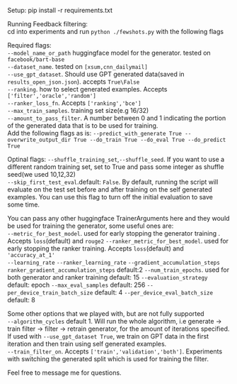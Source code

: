 Setup:
pip install -r requirements.txt

Running Feedback filtering:  
cd into experiments and run `python ./fewshots.py` with the following flags

Required flags:  
`--model_name_or_path` huggingface model for the generator. tested on `facebook/bart-base`  
`--dataset_name`. tested on `[xsum,cnn_dailymail]`  
`--use_gpt_dataset`. Should use GPT generated data(saved in `results_open_json.json`). accepts `True\False`  
`--ranking`. how to select generated examples. Accepts `['filter','oracle','random']`   
`--ranker_loss_fn`. Accepts `['ranking','bce']`  
`--max_train_samples`. training set size(e.g 16/32)  
`--amount_to_pass_filter`. A number between 0 and 1 indicating the portion of the generated data that is to be used for
training.  
Add the following flags as
is: `--predict_with_generate True --overwrite_output_dir True --do_train True --do_eval True --do_predict True`

Optinal flags:
`--shuffle_training_set`,`--shuffle_seed`. If you want to use a different random training set, set to True and pass some
integer as shuffle seed(we used 10,12,32)  
`--skip_first_test_eval`.default: `False`. By default, running the script will evaluate on the test set before and after
training on the self generated examples. You can use this flag to turn off the initial evaluation to save some time.

You can pass any other huggingface TrainerArguments here and they would be used for training the generator, some useful
ones are:  
`--metric_for_best_model`. used for early stopping the generator training . Accepts `loss`(default) and `rouge2`
`--ranker_metric_for_best_model`. used for early stopping the ranker training. Accepts `loss`(default)
and `'accuracy_at_1'`  
`--learning_rate`
`--ranker_learning_rate`
`--gradient_accumulation_steps`
`ranker_gradient_accumulation_steps` default:2
`--num_train_epochs`. used for both generator and ranker training default: 15
`--evaluation_strategy` default: epoch
`--max_eval_samples` default: 256
`--per_device_train_batch_size` default: 4
`--per_device_eval_batch_size` default: 8

Some other options that we played with, but are not fully supported  
`--algorithm_cycles` default 1. Will run the whole algorithm, i.e generate -> train filter -> filter -> retrain
generator, for the amount of iterations specified. If used with `--use_gpt_dataset True`, we train on GPT data in the
first iteration and then train using self generated examples.   
`--train_filter_on`. Accepts `['train','validation','both']`. Experiments with switching the generated split which is
used for training the filter.

Feel free to message me for questions.
